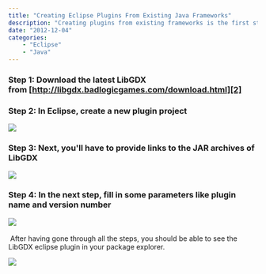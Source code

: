 ```yaml
---
title: "Creating Eclipse Plugins From Existing Java Frameworks"
description: "Creating plugins from existing frameworks is the first step to integrating them in your own Eclipse plugins and RCP clients. In this article we'll look at creating eclipse plugin for the popular library LibGDX"
date: "2012-12-04"
categories:
    - "Eclipse"
    - "Java"
---
```


### Step 1: Download the latest LibGDX from [http://libgdx.badlogicgames.com/download.html][2]


### Step 2: In Eclipse, create a new plugin project


![][3]


### Step 3: Next, you'll have to provide links to the JAR archives of LibGDX


![][4]


### Step 4: In the next step, fill in some parameters like plugin name and version number


![][5]  


 After having gone through all the steps, you should be able to see the LibGDX eclipse plugin in your package explorer.


![][6]


 




  [1]: http://libgdx.badlogicgames.com/
  [2]: http://libgdx.badlogicgames.com/download.html
  [3]: images/img001.png
  [4]: images/img003.png
  [5]: images/img002.png
  [6]: images/img004.png
